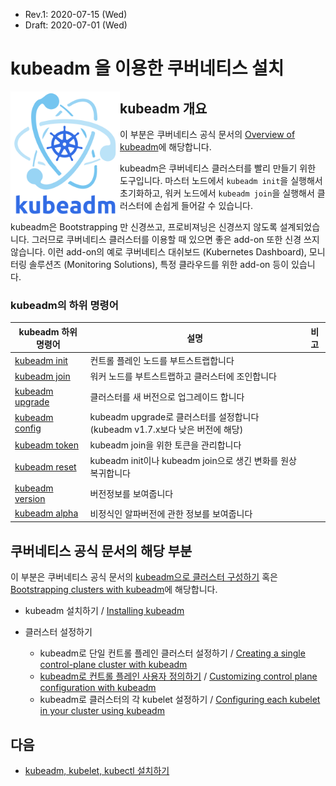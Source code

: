 * Rev.1: 2020-07-15 (Wed)
* Draft: 2020-07-01 (Wed)

# kubeadm 을 이용한 쿠버네티스 설치

<img src="images/kubeadm-stacked-color.png" height=200 align="left">

## kubeadm 개요

이 부분은 쿠버네티스 공식 문서의 [Overview of kubeadm](https://kubernetes.io/docs/reference/setup-tools/kubeadm/kubeadm/)에 해당합니다. 

kubeadm은 쿠버네티스 클러스터를 빨리 만들기 위한 도구입니다. 마스터 노드에서 `kubeadm init`을 실행해서 초기화하고, 워커 노드에서 `kubeadm join`을 실행해서 클러스터에 손쉽게 들어갈 수 있습니다.

kubeadm은 Bootstrapping 만 신경쓰고, 프로비져닝은 신경쓰지 않도록 설계되었습니다. 그러므로 쿠버네티스 클러스터를 이용할 때 있으면 좋은 add-on 또한 신경 쓰지 않습니다. 이런 add-on의 예로 쿠버네티스 대쉬보드 (Kubernetes Dashboard), 모니터링 솔루션즈 (Monitoring Solutions), 특정 클라우드를 위한 add-on 등이 있습니다.

### kubeadm의 하위 명령어

| kubeadm 하위 명령어                                          | 설명                                                         | 비고 |
| ------------------------------------------------------------ | ------------------------------------------------------------ | ---- |
| [kubeadm init](https://kubernetes.io/docs/reference/setup-tools/kubeadm/kubeadm-init/) | 컨트롤 플레인 노드를 부트스트랩합니다                        |      |
| [kubeadm join](https://kubernetes.io/docs/reference/setup-tools/kubeadm/kubeadm-join) | 워커 노드를 부트스트랩하고 클러스터에 조인합니다             |      |
| [kubeadm upgrade](https://kubernetes.io/docs/reference/setup-tools/kubeadm/kubeadm-upgrade) | 클러스터를 새 버전으로 업그레이드 합니다                     |      |
| [kubeadm config](https://kubernetes.io/docs/reference/setup-tools/kubeadm/kubeadm-config) | kubeadm upgrade로 클러스터를 설정합니다 (kubeadm v1.7.x보다 낮은 버전에 해당) |      |
| [kubeadm token](https://kubernetes.io/docs/reference/setup-tools/kubeadm/kubeadm-token) | kubeadm join을 위한 토큰을 관리합니다                        |      |
| [kubeadm reset](https://kubernetes.io/docs/reference/setup-tools/kubeadm/kubeadm-reset) | kubeadm init이나 kubeadm join으로 생긴 변화를 원상복귀합니다 |      |
| [kubeadm version](https://kubernetes.io/docs/reference/setup-tools/kubeadm/kubeadm-version) | 버전정보를 보여줍니다                                        |      |
| [kubeadm alpha](https://kubernetes.io/docs/reference/setup-tools/kubeadm/kubeadm-alpha) | 비정식인 알파버전에 관한 정보를 보여줍니다                   |      |

## 쿠버네티스 공식 문서의 해당 부분

이 부분은 쿠버네티스 공식 문서의 [kubeadm으로 클러스터 구성하기](https://kubernetes.io/ko/docs/setup/production-environment/tools/kubeadm/) 혹은 [Bootstrapping clusters with kubeadm](https://kubernetes.io/docs/setup/production-environment/tools/kubeadm/)에 해당합니다. 

* kubeadm 설치하기 / [Installing kubeadm](https://kubernetes.io/docs/setup/production-environment/tools/kubeadm/install-kubeadm/)

* 클러스터 설정하기
  * kubeadm로 단일 컨트롤 플레인 클러스터 설정하기 / [Creating a single control-plane cluster with kubeadm](https://kubernetes.io/docs/setup/production-environment/tools/kubeadm/create-cluster-kubeadm/)
  * [kubeadm로 컨트롤 플레인 사용자 정의하기](https://kubernetes.io/ko/docs/setup/production-environment/tools/kubeadm/control-plane-flags/) / [Customizing control plane configuration with kubeadm](https://kubernetes.io/docs/setup/production-environment/tools/kubeadm/control-plane-flags/)
  * kubeadm로 클러스터의 각 kubelet 설정하기 / [Configuring each kubelet in your cluster using kubeadm](https://kubernetes.io/docs/setup/production-environment/tools/kubeadm/kubelet-integration/)

## 다음

* [kubeadm, kubelet, kubectl 설치하기](install_kubeadm_kubelet_kubectl.md)
